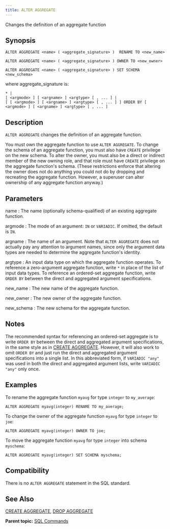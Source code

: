 ```yaml
---
title: ALTER AGGREGATE 
---
```


Changes the definition of an aggregate function

## <a id="section2"></a>Synopsis 

``` {#sql_command_synopsis}
ALTER AGGREGATE <name> ( <aggregate_signature> )  RENAME TO <new_name>

ALTER AGGREGATE <name> ( <aggregate_signature> ) OWNER TO <new_owner>

ALTER AGGREGATE <name> ( <aggregate_signature> ) SET SCHEMA <new_schema>
```

where aggregate\_signature is:

```
* |
[ <argmode> ] [ <argname> ] <argtype> [ , ... ] |
[ [ <argmode> ] [ <argname> ] <argtype> [ , ... ] ] ORDER BY [ <argmode> ] [ <argname> ] <argtype> [ , ... ]
```

## <a id="section3"></a>Description 

`ALTER AGGREGATE` changes the definition of an aggregate function.

You must own the aggregate function to use `ALTER AGGREGATE`. To change the schema of an aggregate function, you must also have `CREATE` privilege on the new schema. To alter the owner, you must also be a direct or indirect member of the new owning role, and that role must have `CREATE` privilege on the aggregate function's schema. \(These restrictions enforce that altering the owner does not do anything you could not do by dropping and recreating the aggregate function. However, a superuser can alter ownership of any aggregate function anyway.\)

## <a id="section4"></a>Parameters 

name
:   The name \(optionally schema-qualified\) of an existing aggregate function.

argmode
:   The mode of an argument: `IN` or `VARIADIC`. If omitted, the default is `IN`.

argname
:   The name of an argument. Note that `ALTER AGGREGATE` does not actually pay any attention to argument names, since only the argument data types are needed to determine the aggregate function's identity.

argtype
:   An input data type on which the aggregate function operates. To reference a zero-argument aggregate function, write `*` in place of the list of input data types. To reference an ordered-set aggregate function, write `ORDER BY` between the direct and aggregated argument specifications.

new\_name
:   The new name of the aggregate function.

new\_owner
:   The new owner of the aggregate function.

new\_schema
:   The new schema for the aggregate function.

## <a id="notes"></a>Notes 

The recommended syntax for referencing an ordered-set aggregate is to write `ORDER BY` between the direct and aggregated argument specifications, in the same style as in [CREATE AGGREGATE](CREATE_AGGREGATE.html). However, it will also work to omit `ORDER BY` and just run the direct and aggregated argument specifications into a single list. In this abbreviated form, if `VARIADIC "any"` was used in both the direct and aggregated argument lists, write `VARIADIC "any"` only once.

## <a id="section5"></a>Examples 

To rename the aggregate function `myavg` for type `integer` to `my_average`:

```
ALTER AGGREGATE myavg(integer) RENAME TO my_average;
```

To change the owner of the aggregate function `myavg` for type `integer` to `joe`:

```
ALTER AGGREGATE myavg(integer) OWNER TO joe;
```

To move the aggregate function `myavg` for type `integer` into schema `myschema`:

```
ALTER AGGREGATE myavg(integer) SET SCHEMA myschema;
```

## <a id="section6"></a>Compatibility 

There is no `ALTER AGGREGATE` statement in the SQL standard.

## <a id="section7"></a>See Also 

[CREATE AGGREGATE](CREATE_AGGREGATE.html), [DROP AGGREGATE](DROP_AGGREGATE.html)

**Parent topic:** [SQL Commands](../sql_commands/sql_ref.html)

